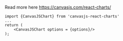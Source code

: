 Read more here https://canvasjs.com/react-charts/
```
import {CanvasJSChart} from 'canvasjs-react-charts'
...
return (
	<CanvasJSChart options = {options}/>
);
```